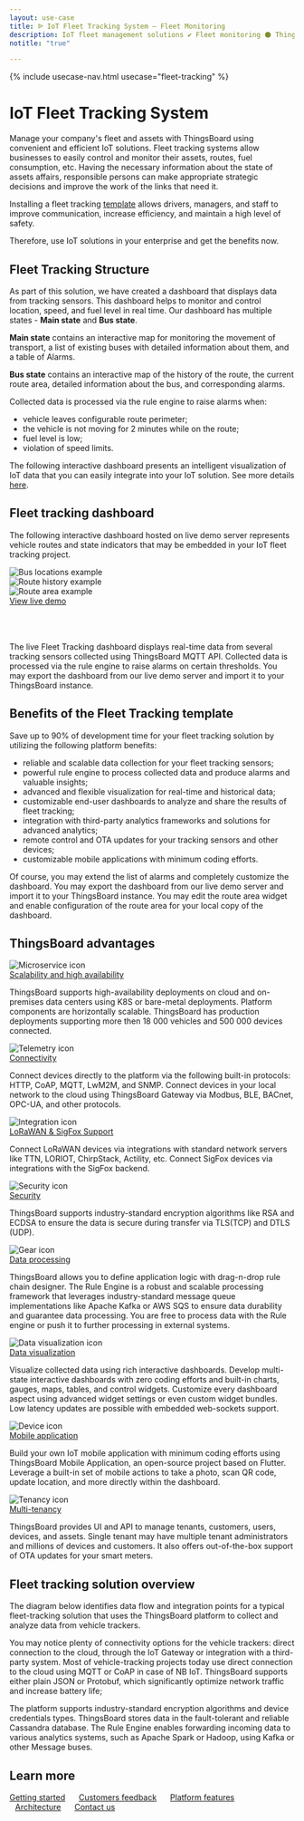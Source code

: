 ```yaml
---
layout: use-case
title: ᐉ IoT Fleet Tracking System — Fleet Monitoring
description: IoT fleet management solutions ✔ Fleet monitoring ⚫ ThingsBoard ➤ Manage your company’s fleet and assets using convenient and efficient IoT solutions
notitle: "true"

---
```


{% include usecase-nav.html usecase="fleet-tracking" %}

<h1 class="usecase-title">IoT Fleet Tracking System</h1>

Manage your company's fleet and assets with ThingsBoard using convenient and efficient IoT solutions. 
Fleet tracking systems allow businesses to easily control and monitor their assets, routes, fuel consumption, etc. Having the necessary information about the state of assets affairs, responsible persons can make appropriate strategic decisions and improve the work of the links that need it.

Installing a fleet tracking <a href="/docs/paas/solution-templates/fleet-tracking/">template</a> allows drivers, managers, and staff to improve communication, increase efficiency, and maintain a high level of safety.

Therefore, use IoT solutions in your enterprise and get the benefits now.

## Fleet Tracking Structure

As part of this solution, we have created a dashboard that displays data from tracking sensors.
This dashboard helps to monitor and control location, speed, and fuel level in real time.
Our dashboard has multiple states - **Main state** and  **Bus state**.

**Main state** contains an interactive map for monitoring the movement of transport, a list of existing buses with detailed information about them, and a table of Alarms.

**Bus state** contains an interactive map of the history of the route, the current route area, detailed information about the bus, and corresponding alarms.

Collected data is processed via the rule engine to raise alarms when:
- vehicle leaves configurable route perimeter;
- the vehicle is not moving for 2 minutes while on the route;
- fuel level is low;
- violation of speed limits.

The following interactive dashboard presents an intelligent visualization of IoT data that you can easily integrate into your IoT solution. See more details <a href="/docs/paas/solution-templates/fleet-tracking/">here</a>.

## Fleet tracking dashboard

The following interactive dashboard hosted on live demo server represents vehicle routes and state indicators that may be embedded in your IoT fleet tracking project. 

<div class="usecase-carousel owl-carousel owl-theme">
    <div>
        <img class="item-image" src="/images/usecases/fleet-tracking/ft1.png" alt="Bus locations example">
    </div>
    <div>
        <img class="item-image" src="/images/usecases/fleet-tracking/ft2.png" alt="Route history example">
    </div>
    <div>
        <img class="item-image" src="/images/usecases/fleet-tracking/ft3.png" alt="Route area example">
    </div>
</div>

<div class="center" style="margin-bottom: 64px;">
    <a target="_blank" href="https://demo.thingsboard.io/dashboard/3d0bf910-ee09-11e6-b619-bb0136cc33d0?publicId=963ab470-34c9-11e7-a7ce-bb0136cc33d0" class="button">View live demo</a>
</div>

The live Fleet Tracking dashboard displays real-time data from several tracking sensors collected using ThingsBoard MQTT API. Collected data is processed via the rule engine to raise alarms on certain thresholds. You may export the dashboard from our live demo server and import it to your ThingsBoard instance.

## Benefits of the Fleet Tracking template

Save up to 90% of development time for your fleet tracking solution by utilizing the following platform benefits:
- reliable and scalable data collection for your fleet tracking sensors;
- powerful rule engine to process collected data and produce alarms and valuable insights;
- advanced and flexible visualization for real-time and historical data;
- customizable end-user dashboards to analyze and share the results of fleet tracking;
- integration with third-party analytics frameworks and solutions for advanced analytics;
- remote control and OTA updates for your tracking sensors and other devices;
- customizable mobile applications with minimum coding efforts.

Of course, you may extend the list of alarms and completely customize the dashboard. 
You may export the dashboard from our live demo server and import it to your ThingsBoard instance.
You may edit the route area widget and enable configuration of the route area for your local copy of the dashboard. 


## ThingsBoard advantages
<section class="usecase-advantages">
    <div class="usecase-background">
        <div class="bottom-features1"></div><div class="bottom-features2"></div><div class="small11"></div><div class="small12"></div>
    </div>
    <div class="cards row">
        <div class="col-lg-6">
            <div class="block">
                <img src="/images/microservices-icon.svg" alt="Microservice icon">
                <div>
                    <a class="title" href="/docs/reference/msa/">Scalability and high availability</a>
                    <p>ThingsBoard supports high-availability deployments on cloud and on-premises data centers using K8S or bare-metal deployments. 
                        Platform components are horizontally scalable. ThingsBoard has production deployments supporting more then 18 000 vehicles and 500 000 devices connected.</p>
                </div>
            </div>
        </div>
        <div class="col-lg-6">
            <div class="block">
                <img src="/images/telemetry-icon.svg" alt="Telemetry icon">
                <div>
                    <a class="title" href="/docs/getting-started-guides/connectivity/">Connectivity</a>
                    <p>Connect devices directly to the platform via the following built-in protocols: HTTP, CoAP, MQTT, LwM2M, and SNMP. 
                        Connect devices in your local network to the cloud using ThingsBoard Gateway via Modbus, BLE, BACnet, OPC-UA, and other protocols.</p>
                </div>
            </div>
        </div>
        <div class="col-lg-6">
            <div class="block">
                <img src="/images/integration-icon.svg" alt="Integration icon">
                <div>
                    <a class="title" href="/docs/user-guide/integrations/">LoRaWAN & SigFox Support</a>
                    <p>Connect LoRaWAN devices via integrations with standard network servers like TTN, LORIOT, ChirpStack, Actility, etc. Connect SigFox devices via integrations with the SigFox backend.</p>
                </div>
            </div>
        </div>
        <div class="col-lg-6">
            <div class="block">
                <img src="/images/security-icon.svg" alt="Security icon">
                <div>
                    <a class="title" href="/docs/pe/user-guide/ssl/http-over-ssl/">Security</a>
                    <p>ThingsBoard supports industry-standard encryption algorithms like RSA and ECDSA to ensure the data is secure during transfer via TLS(TCP) and DTLS (UDP).</p>
                </div>
            </div>
        </div>
        <div class="col-lg-6">
            <div class="block">
                <img src="/images/engine-icon.svg" alt="Gear icon">
                <div>
                    <a class="title" href="/docs/pe/user-guide/rule-engine-2-0/overview/">Data processing</a>
                    <p>ThingsBoard allows you to define application logic with drag-n-drop rule chain designer. The Rule Engine is a robust and scalable processing framework that leverages industry-standard message queue implementations like Apache Kafka or AWS SQS to ensure data durability and guarantee data processing. You are free to process data with the Rule engine or push it to further processing in external systems.</p>
                </div>
            </div>
        </div>
        <div class="col-lg-6">
            <div class="block">
                <img src="/images/visualization-icon.svg" alt="Data visualization icon">
                <div>
                    <a class="title" href="/docs/user-guide/dashboards/">Data visualization</a>
                    <p>Visualize collected data using rich interactive dashboards. Develop multi-state interactive dashboards with zero coding efforts and built-in charts, gauges, maps, tables, and control widgets. Customize every dashboard aspect using advanced widget settings or even custom widget bundles. Low latency updates are possible with embedded web-sockets support.</p>
                </div>
            </div>
        </div>
        <div class="col-lg-6">
            <div class="block">
                <img src="/images/device-icon.svg" alt="Device icon">
                <div>
                    <a class="title" href="/docs/mobile/">Mobile application</a>
                    <p>Build your own IoT mobile application with minimum coding efforts using ThingsBoard Mobile Application, an open-source project based on Flutter. Leverage a built-in set of mobile actions to take a photo, scan QR code, update location, and more directly within the dashboard.</p>
                </div>
            </div>
        </div>
        <div class="col-lg-6">
            <div class="block">
                <img src="/images/tenancy-icon.svg" alt="Tenancy icon">
                <div>
                    <a class="title" href="/docs/user-guide/entities-and-relations/">Multi-tenancy</a>
                    <p>ThingsBoard provides UI and API to manage tenants, customers, users, devices, and assets. Single tenant may have multiple tenant administrators and millions of devices and customers. It also offers out-of-the-box support of OTA updates for your smart meters.</p>
                </div>
            </div>
        </div>
    </div>
</section>

## Fleet tracking solution overview

The diagram below identifies data flow and integration points for a typical fleet-tracking solution that uses the ThingsBoard platform to collect and analyze data from vehicle trackers.

<object width="100%" style="max-width: max-content; margin: 32px 0" data="/images/iot-use-cases/fleet-tracking.svg"></object>

You may notice plenty of connectivity options for the vehicle trackers: direct connection to the cloud, through the IoT Gateway or integration with a third-party system.
Most of vehicle-tracking projects today use direct connection to the cloud using MQTT or CoAP in case of NB IoT. 
ThingsBoard supports either plain JSON or Protobuf, which significantly optimize network traffic and increase battery life;

The platform supports industry-standard encryption algorithms and device credentials types. ThingsBoard stores data in the fault-tolerant and reliable Cassandra database.
The Rule Engine enables forwarding incoming data to various analytics systems, such as Apache Spark or Hadoop, using Kafka or other Message buses.


## Learn more

<a style="margin-right: 10px;" href="/docs/getting-started-guides/helloworld/" class="button">Getting started</a>
<a style="margin: 10px;" href="/industries/smart-energy/" class="button">Customers feedback</a>
<a style="margin: 10px;" href="/docs/#platform-features" class="button">Platform features</a>
<a style="margin: 10px;" href="/docs/reference/" class="button">Architecture</a>
<a style="margin: 10px;" href="/docs/contact-us/" class="button">Contact us</a>
